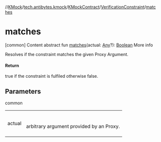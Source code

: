 //[KMock](../../../../index.md)/[tech.antibytes.kmock](../../index.md)/[KMockContract](../index.md)/[VerificationConstraint](index.md)/[matches](matches.md)



# matches
[common]
Content
abstract fun [matches](matches.md)(actual: [Any](https://kotlinlang.org/api/latest/jvm/stdlib/kotlin/-any/index.html)?): [Boolean](https://kotlinlang.org/api/latest/jvm/stdlib/kotlin/-boolean/index.html)
More info


Resolves if the constraint matches the given Proxy Argument.



#### Return


true if the constraint is fulfiled otherwise false.



## Parameters

common

| | |
|---|---|
| <a name="tech.antibytes.kmock/KMockContract.VerificationConstraint/matches/#kotlin.Any?/PointingToDeclaration/"></a>actual| <a name="tech.antibytes.kmock/KMockContract.VerificationConstraint/matches/#kotlin.Any?/PointingToDeclaration/"></a><br><br>arbitrary argument provided by an Proxy.<br><br>|
